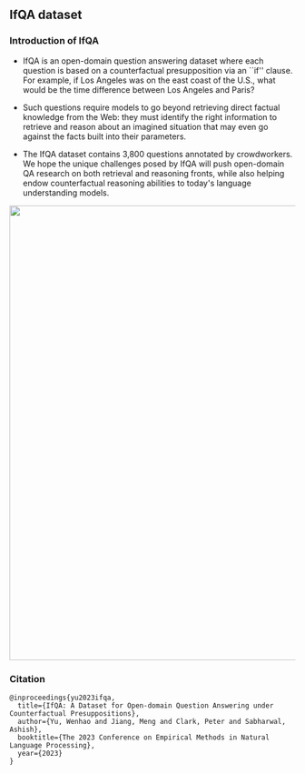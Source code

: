 ## IfQA dataset

### Introduction of IfQA

- IfQA is an open-domain question answering dataset where each question is based on a counterfactual presupposition via an ``if'' clause. For example, if Los Angeles was on the east coast of the U.S., what would be the time difference between Los Angeles and Paris? 

- Such questions require models to go beyond retrieving direct factual knowledge from the Web: they must identify the right information to retrieve and reason about an imagined situation that may even go against the facts built into their parameters. 

- The IfQA dataset contains 3,800 questions annotated by crowdworkers. We hope the unique challenges posed by IfQA will push open-domain QA research on both retrieval and reasoning fronts, while also helping endow counterfactual reasoning abilities to today's language understanding models.

<img src="images/ifqa.png" width="800" align=center>

### Citation

```
@inproceedings{yu2023ifqa,
  title={IfQA: A Dataset for Open-domain Question Answering under Counterfactual Presuppositions},
  author={Yu, Wenhao and Jiang, Meng and Clark, Peter and Sabharwal, Ashish},
  booktitle={The 2023 Conference on Empirical Methods in Natural Language Processing},
  year={2023}
}
```
